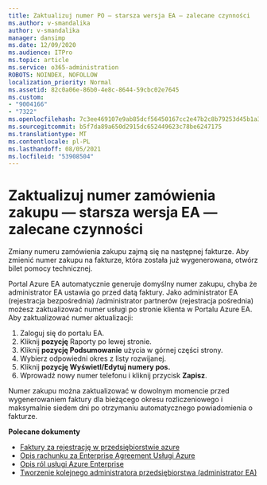 ```yaml
---
title: Zaktualizuj numer PO — starsza wersja EA — zalecane czynności
ms.author: v-smandalika
author: v-smandalika
manager: dansimp
ms.date: 12/09/2020
ms.audience: ITPro
ms.topic: article
ms.service: o365-administration
ROBOTS: NOINDEX, NOFOLLOW
localization_priority: Normal
ms.assetid: 82c0a06e-86b0-4e8c-8644-59cbc02e7645
ms.custom:
- "9004166"
- "7322"
ms.openlocfilehash: 7c3ee469107e9ab85dcf56450167cc2e47b2c8b79253d45b1a362959a869ba24
ms.sourcegitcommit: b5f7da89a650d2915dc652449623c78be6247175
ms.translationtype: MT
ms.contentlocale: pl-PL
ms.lasthandoff: 08/05/2021
ms.locfileid: "53908504"
---
```

# <a name="update-purchase-order-number---legacy-ea---recommended-steps"></a>Zaktualizuj numer zamówienia zakupu — starsza wersja EA — zalecane czynności

Zmiany numeru zamówienia zakupu zajmą się na następnej fakturze. Aby zmienić numer zakupu na fakturze, która została już wygenerowana, otwórz bilet pomocy technicznej. 

Portal Azure EA automatycznie generuje domyślny numer zakupu, chyba że administrator EA ustawia go przed datą faktury. Jako administrator EA (rejestracja bezpośrednia) /administrator partnerów (rejestracja pośrednia) możesz zaktualizować numer usługi po stronie klienta w Portalu Azure EA. Aby zaktualizować numer aktualizacji:

1. Zaloguj się do portalu EA.
2. Kliknij **pozycję** Raporty po lewej stronie.
3. Kliknij **pozycję Podsumowanie** użycia w górnej części strony.
4. Wybierz odpowiedni okres z listy rozwijanej.
5. Kliknij **pozycję Wyświetl/Edytuj numery pos.**
6. Wprowadź nowy numer telefonu i kliknij przycisk **Zapisz**.

Numer zakupu można zaktualizować w dowolnym momencie przed wygenerowaniem faktury dla bieżącego okresu rozliczeniowego i maksymalnie siedem dni po otrzymaniu automatycznego powiadomienia o fakturze. 

**Polecane dokumenty**

- [Faktury za rejestrację w przedsiębiorstwie azure](https://docs.microsoft.com/azure/cost-management-billing/manage/ea-portal-enrollment-invoices) 
- [Opis rachunku za Enterprise Agreement Usługi Azure](https://docs.microsoft.com/azure/cost-management-billing/understand/review-enterprise-agreement-bill)  
- [Opis ról usługi Azure Enterprise](https://docs.microsoft.com/azure/cost-management-billing/manage/understand-ea-roles#add-a-new-enterprise-administrator) 
- [Tworzenie kolejnego administratora przedsiębiorstwa (administrator EA)](https://docs.microsoft.com/azure/cost-management-billing/manage/ea-portal-administration#create-another-enterprise-administrator)
